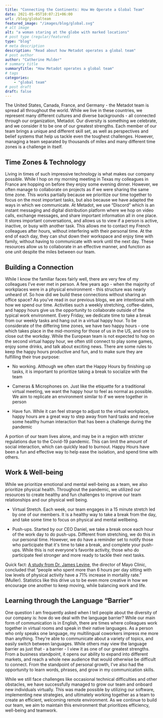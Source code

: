 ```yaml
---
title: "Connecting the Continents: How We Operate a Global Team"
date: 2021-05-05T10:07:21+06:00
url: /blog/globalteam
featured_image: "/images/blog/global.svg"
# alt image
alt: "a woman staring at the globe with marked locations"
# post type (regular/featured)
type: "blog"
# meta description
description: "Read about how Metadot operates a global team"
# post author
author: "Catherine Mulder"
# summary title
summaryTitle: "How Metadot operates a global team"
# tags
categories: 
    - "global team"
# post draft
draft: false
---
```


The United States, Canada, France, and Germany - the Metadot team is spread all throughout the world. While we live in these countries, we represent many different cultures and diverse backgrounds - all connected through our organization, Metadot. Our diversity is something we celebrate, and we consider it to be one of our greatest strengths. Each member of our team brings a unique and different skill set, as well as perspectives and belief systems that help us tackle even the toughest challenges. However, managing a team separated by thousands of miles and many different time zones is a challenge in itself. 

## Time Zones & Technology

Living in times of such impressive technology is what makes our company possible. While I hop on my morning meeting in Texas my colleagues in France are hopping on before they enjoy some evening dinner. However, we often manage to collaborate on projects as if we were sharing the same time zone. This works partially because we prioritize our time together to focus on the most important tasks, but also because we have adapted the ways in which we communicate. At Metadot, we use “Discord” which is an instant messaging and digital distribution platform where we hop on video calls, exchange messages, and share important information all in one place. It stores important conversations, and allows us to view if a person is active, inactive, or busy with another task. This allows me to contact my French colleagues after hours, without interfering with their personal time. At the end of each day, they can shut down their workspace and enjoy time with family, without having to communicate with work until the next day. These resources allow us to collaborate in an effective manner, and function as one unit despite the miles between our team.

## Building a Connection

While I know the familiar faces fairly well, there are very few of my colleagues I’ve ever met in person. A few years ago - when the majority of workplaces were in a physical environment - this structure was nearly unheard of. So how did we build these connections without sharing an office space? As you’ve read in our previous blogs, we are intentional with how we spend our time. Activities such a weekly stretching, coffee-dates, and happy hours give us the opportunity to collaborate outside of the typical work environment.
Every Friday, we dedicate time to take a break from our weekly tasks and hang out in a virtual happy hour. To be considerate of the differing time zones, we have two happy hours - one which takes place in the mid-morning for those of us in the US, and one to close out the workday. While the European team is not expected to hop on the second virtual happy hour, we often still connect to play some games, enjoy some drinks, and talk about exciting news. There are some rules to keep the happy hours productive and fun, and to make sure they are fulfilling their true purpose:

- No working. Although we often start the Happy Hours by finishing up tasks, it is important to prioritize taking a break to socialize with the team

- Cameras & Microphones on. Just like the etiquette for a traditional virtual meeting, we want the happy hour to feel as normal as possible. We aim to replicate an environment similar to if we were together in person

- Have fun. While it can feel strange to adjust to the virtual workplace, happy hours are a great way to step away from hard tasks and receive some healthy human interaction that has been a challenge during the pandemic

A portion of our team lives alone, and may be in a region with stricter regulations due to the Covid-19 pandemic. This can limit the amount of social interaction, which can quickly lead to burnout. Happy Hours have been a fun and effective way to help ease the isolation, and spend time with others.

## Work & Well-being

While we prioritize emotional and mental well-being as a team, we also prioritize physical health. Throughout the pandemic, we utilized our resources to create healthy and fun challenges to improve our team relationships and our physical well being.

- Virtual Stretch. Each week, our team engages in a 15 minute stretch led by one of our members. It is a healthy way to take a break from the day, and take some time to focus on physical and mental wellbeing.

- Push-ups. Started by our CEO Daniel, we take a break once each hour of the work day to do push-ups. Different from stretching, we do this in our personal time. However, we do have a reminder set to notify those who participate that it's time to take a break, and complete your push-ups. While this is not everyone's favorite activity, those who do participate feel stronger and more ready to tackle their next tasks.

Quick fact: [A study from Dr. James Levine](ergonomictrends.com/sedentary-lifestyle-sitting-statistics/), the director of Mayo Clinic, concluded that “people who spent more than 6 hours per day sitting with low levels of physical activity have a 71% increase in mortality rate.” (Muller). Statistics like this drive us to be even more creative in how we encourage one another to keep moving, while balancing work and life.

## Learning through the Language “Barrier”

One question I am frequently asked when I tell people about the diversity of our company is: how do we deal with the language barrier? While our main form of communication is in English, there are times where colleagues work together in virtual rooms and speak in their native languages. As a person who only speaks one language, my multilingual coworkers impress me more than anything. They’re able to communicate about a variety of topics, and easily switch between languages. While others may view the language barrier as just that - a barrier - I view it as one of our greatest strengths. From a business standpoint, it opens our ability to expand into different markets, and reach a whole new audience that would otherwise be difficult to connect. From the
standpoint of personal growth, I’ve also had the opportunity to learn words, phrases, and grow in my communication skills.

While we still face challenges like occasional technical difficulties and other obstacles, we have successfully managed to grow our team and onboard new individuals virtually. This was made possible by utilizing our software, implementing new strategies, and ultimately working together as a team to create an efficient, welcoming remote environment. As we continue to build our team, we aim to maintain this environment that prioritizes efficiency, well-being and teamwork.
